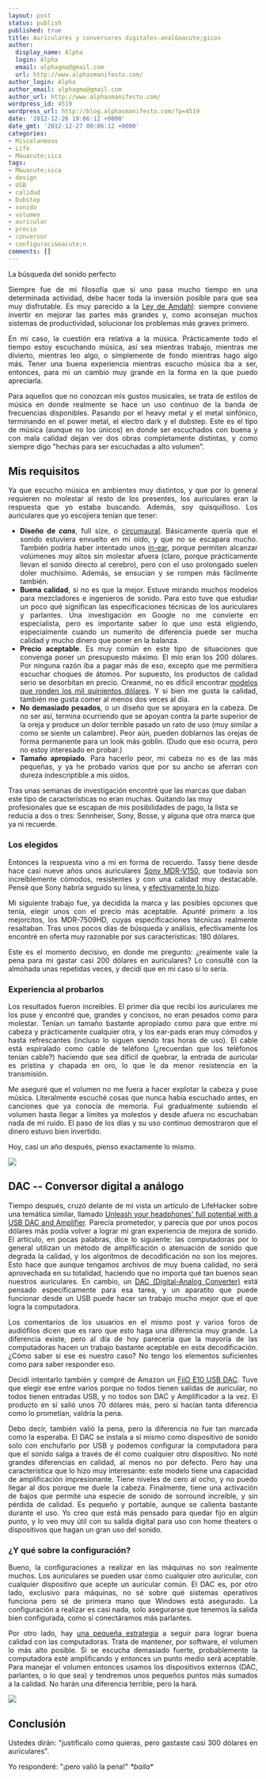```yaml
---
layout: post
status: publish
published: true
title: Auriculares y conversores digitales-anal&oacute;gicos
author:
  display_name: Alpha
  login: Alpha
  email: alphagma@gmail.com
  url: http://www.alphasmanifesto.com/
author_login: Alpha
author_email: alphagma@gmail.com
author_url: http://www.alphasmanifesto.com/
wordpress_id: 4519
wordpress_url: http://blog.alphasmanifesto.com/?p=4519
date: '2012-12-26 19:06:12 +0000'
date_gmt: '2012-12-27 00:06:12 +0000'
categories:
- Miscelaneous
- Life
- M&uacute;sica
tags:
- M&uacute;sica
- design
- USB
- calidad
- Dubstep
- sonido
- volumen
- auricular
- precio
- conversor
- configuraci&oacute;n
comments: []
---
```

La búsqueda del sonido perfecto

<p style="text-align: justify;">Siempre fue de mi filosof&iacute;a que si uno pasa mucho tiempo en una determinada actividad, debe hacer toda la inversi&oacute;n posible para que sea muy disfrutable. Es muy parecido a la <a href="http://en.wikipedia.org/wiki/Amdahl's_law">Ley de Amdahl</a>: siempre conviene invertir en mejorar las partes m&aacute;s grandes y, como aconsejan muchos sistemas de productividad, solucionar los problemas m&aacute;s graves primero.</p>
<p style="text-align: justify;">En mi caso, la cuesti&oacute;n era relativa a la m&uacute;sica. Pr&aacute;cticamente todo el tiempo estoy escuchando m&uacute;sica, as&iacute; sea mientras trabajo, mientras me divierto, mientras leo algo, o simplemente de fondo mientras hago algo m&aacute;s. Tener una buena experiencia mientras escucho m&uacute;sica iba a ser, entonces, para mi un cambio muy grande en la forma en la que puedo apreciarla.</p>
<p style="text-align: justify;">Para aquellos que no conozcan mis gustos musicales, se trata de estilos de m&uacute;sica en donde realmente se hace un uso continuo de la banda de frecuencias disponibles. Pasando por el heavy metal y el metal sinf&oacute;nico, terminando en el power metal, el electro dark y el dubstep. Este es el tipo de m&uacute;sica (aunque no los &uacute;nicos) en donde ser escuchados con buena y con mala calidad dejan ver dos obras completamente distintas, y como siempre digo "hechas para ser escuchadas a alto volumen".</p>
<p style="text-align: justify;"><!--more--></p>
<h2>Mis requisitos</h2>
<p style="text-align: justify;">Ya que escucho m&uacute;sica en ambientes muy distintos, y que por lo general requieren no molestar al resto de los presentes, los auriculares eran la respuesta que yo estaba buscando. Adem&aacute;s, soy quisquilloso. Los auriculares que yo escojiera ten&iacute;an que tener:</p>
<ul>
<li style="text-align: justify;"><strong>Dise&ntilde;o de<em> cans</em></strong>, full size, o <a href="http://en.wikipedia.org/wiki/Headphones#Circumaural">circumaural</a>. B&aacute;sicamente quer&iacute;a que el sonido estuviera envuelto en mi oido, y que no se escapara mucho. Tambi&eacute;n podr&iacute;a haber intentado unos <a href="http://en.wikipedia.org/wiki/Headphones#In-ear_headphones">in-ear</a>, porque permiten alcanzar vol&uacute;menes muy altos sin molestar afuera (claro, porque pr&aacute;cticamente llevan el sonido directo al cerebro), pero con el uso prolongado suelen doler much&iacute;simo. Adem&aacute;s, se ensucian y se rompen m&aacute;s f&aacute;cilmente tambi&eacute;n.</li>
<li style="text-align: justify;"><strong>Buena calidad</strong>, si no es que la mejor. Estuve mirando muchos modelos para mezcladores e ingenieros de sonido. Para esto tuve que estudiar un poco qu&eacute; significan las especificaciones t&eacute;cnicas de los auriculares y parlantes. Una investigaci&oacute;n en Google no me convierte en especialista, pero es importante saber lo que uno est&aacute; eligiendo, especialmente cuando un numerito de diferencia puede ser mucha calidad y mucho dinero que poner en la balanza.</li>
<li style="text-align: justify;"><strong>Precio aceptable</strong>. Es muy com&uacute;n en este tipo de situaciones que convenga poner un presupuesto m&aacute;ximo. El m&iacute;o eran los 200 d&oacute;lares. Por ninguna raz&oacute;n iba a pagar m&aacute;s de eso, excepto que me permitiera escuchar choques de &aacute;tomos.&nbsp;Por supuesto, los productos de calidad serio se desorbitan en precio. Creanm&eacute;, no es dif&iacute;cil encontrar&nbsp;<a href="http://www.sennheiserusa.com/dynamic-stereo-headphones-high-sound-quality_500319">modelos que ronden los mil quinientos d&oacute;lares</a>. Y si bien me gusta la calidad, tambi&eacute;n me gusta comer al menos dos veces al d&iacute;a.</li>
<li style="text-align: justify;"><strong>No demasiado pesados</strong>, o un dise&ntilde;o que se apoyara en la cabeza. De no ser as&iacute;, termina ocurriendo que se apoyan contra la parte superior de la oreja y produce un dolor terrible pasado un rato de uso (muy similar a como se siente un calambre). Peor a&uacute;n, pueden doblarnos las orejas de forma permanente para un look m&aacute;s goblin. (Dudo que eso ocurra, pero no estoy interesado en probar.)</li>
<li style="text-align: justify;"><strong>Tama&ntilde;o apropiado</strong>. Para hacerlo peor, mi cabeza no es de las m&aacute;s peque&ntilde;as, y ya he probado varios que por su ancho se aferran con dureza indescriptible a mis oidos.</li>
</ul>
<p>Tras unas semanas de investigaci&oacute;n encontr&eacute; que las marcas que daban este tipo de caracter&iacute;sticas no eran muchas. Quitando las muy profesionales que se escapan de mis posibilidades de pago, la lista se reduc&iacute;a a dos o tres: Sennheiser, Sony, Bosse, y alguna que otra marca que ya ni recuerde.</p>
<h3>Los elegidos</h3>
<p style="text-align: justify;">Entonces la respuesta vino a mi en forma de recuerdo. Tassy tiene desde hace casi nueve a&ntilde;os unos auriculares <a href="http://www.amazon.com/Sony-MDR-V150-Monitor-Series-Headphones/dp/B000092YPR">Sony MDR-V150</a>, que todav&iacute;a son incre&iacute;blemente c&oacute;modos, resistentes y con una calidad muy destacable. Pens&eacute; que Sony habr&iacute;a seguido su l&iacute;nea, y <a href="http://en.wikipedia.org/wiki/Sony_MDR-V6">efectivamente lo hizo</a>.</p>
<p style="text-align: justify;">Mi siguiente trabajo fue, ya decidida la marca y las posibles opciones que ten&iacute;a, elegir unos con el precio m&aacute;s aceptable. Apunt&eacute; primero a los mejorcitos, los&nbsp;MDR-7509HD, cuyas especificaciones t&eacute;cnicas realmente resaltaban. Tras unos pocos d&iacute;as de b&uacute;squeda y an&aacute;lisis, efectivamente los encontr&eacute; en oferta muy razonable por sus caracter&iacute;sticas: 180 d&oacute;lares.</p>
<p style="text-align: justify;">Este es el momento decisivo, en donde me pregunto: &iquest;realmente vale la pena para mi gastar casi 200 d&oacute;lares en auriculares? Lo consult&eacute; con la almohada unas repetidas veces, y decid&iacute; que en mi caso s&iacute; lo ser&iacute;a.</p>
<h3>Experiencia al probarlos</h3>
<p style="text-align: justify;">Los resultados fueron incre&iacute;bles. El primer d&iacute;a que recib&iacute; los auriculares me los puse y encontr&eacute; que, grandes y concisos, no eran pesados como para molestar. Ten&iacute;an un tama&ntilde;o bastante apropiado como para que entre mi cabeza y pr&aacute;cticamente cualquier otra, y los ear-pads eran muy c&oacute;modos y hasta refrescantes (incluso lo siguen siendo tras horas de uso). El cable est&aacute; espiralado como cable de tel&eacute;fono (&iquest;recuerdan que los tel&eacute;fonos ten&iacute;an cable?) haciendo que sea dif&iacute;cil de quebrar, la entrada de auricular es pr&iacute;stina y chapada en oro, lo que le da menor resistencia en la transmisi&oacute;n.</p>
<p style="text-align: justify;">Me asegur&eacute; que el volumen no me fuera a hacer explotar la cabeza y puse m&uacute;sica. Literalmente escuch&eacute; cosas que nunca hab&iacute;a escuchado antes, en canciones que ya conoc&iacute;a de memoria. Fui gradualmente subiendo el volumen hasta llegar a l&iacute;mites ya molestos y desde afuera no escuchaban nada de mi ruido. El paso de los d&iacute;as y su uso continuo demostraron que el dinero estuvo bien invertido.</p>
<p style="text-align: justify;">Hoy, casi un a&ntilde;o despu&eacute;s, pienso exactamente lo mismo.</p>

![](/assets/Headphones.jpg)

<h2>DAC -- Conversor digital a an&aacute;logo</h2>
<p style="text-align: justify;">Tiempo despu&eacute;s, cruz&oacute; delante de mi vista un art&iacute;culo de LifeHacker sobre una tem&aacute;tica similar, llamado <a href="http://lifehacker.com/5903575/unleash-your-headphones-full-potential-with-a-usb-dac-and-amplifier">Unleash your headphones' full potential with a USB DAC and Amplifier</a>. Parec&iacute;a prometedor, y parec&iacute;a que por unos pocos d&oacute;lares m&aacute;s pod&iacute;a volver a lograr mi gran experiencia de mejora de sonido. El art&iacute;culo, en pocas palabras, dice lo siguiente: las computadoras por lo general utilizan un m&eacute;todo de amplificaci&oacute;n o atenuaci&oacute;n de sonido que degrada la calidad, y los algoritmos de decodificaci&oacute;n no son los mejores. Esto hace que aunque tengamos archivos de muy buena calidad, no ser&aacute; aprovechada en su totalidad, haciendo que no importa qu&eacute; tan buenos sean nuestros auriculares. En cambio, un <a href="http://en.wikipedia.org/wiki/Digital-to-analog_converter">DAC (Digital-Analog Converter)</a> est&aacute; pensado espec&iacute;ficamente para esa tarea, y un aparatito que puede funcionar desde un USB puede hacer un trabajo mucho mejor que el que logra la computadora.</p>
<p style="text-align: justify;">Los comentarios de los usuarios en el mismo post y varios foros de audi&oacute;filos dicen que es raro que esto haga una diferencia muy grande. La diferencia existe, pero al d&iacute;a de hoy parecer&iacute;a que la mayor&iacute;a de las computadoras hacen un trabajo bastante aceptable en esta decodificaci&oacute;n. &iquest;C&oacute;mo saber si ese es nuestro caso? No tengo los elementos suficientes como para saber responder eso.</p>
<p style="text-align: justify;">Decid&iacute; intentarlo tambi&eacute;n y compr&eacute; de Amazon un <a href="http://www.amazon.com/FiiO-E10-USB-Headphone-Amplifier/dp/B005VO7LG6">FiiO E10 USB DAC</a>. Tuve que elegir ese entre varios porque no todos tienen salidas de auricular, no todos tienen entradas USB, y no todos son DAC y Amplificador a la vez. El producto en s&iacute; sali&oacute; unos 70 d&oacute;lares m&aacute;s, pero si hac&iacute;an tanta diferencia como lo promet&iacute;an, valdr&iacute;a la pena.</p>
<p style="text-align: justify;">Debo decir, tambi&eacute;n vali&oacute; la pena, pero la diferencia no fue tan marcada como la esperaba. El DAC se instala a s&iacute; mismo como dispositivo de sonido solo con enchufarlo por USB y podemos configurar la computadora para que el sonido salga a trav&eacute;s de &eacute;l como cualquier otro dispositivo. No not&eacute; grandes diferencias en calidad, al menos no por defecto. Pero hay una caracter&iacute;stica que lo hizo muy interesante: este modelo tiene una capacidad de amplificaci&oacute;n impresionante. Tiene niveles de cero al ocho, y no puedo llegar al dos porque me duele la cabeza. Finalmente, tiene una activaci&oacute;n de bajos que permite una especie de sonido de sorround incre&iacute;ble, y sin p&eacute;rdida de calidad. Es peque&ntilde;o y portable, aunque se calienta bastante durante el uso. Yo creo que est&aacute; m&aacute;s pensado para quedar fijo en alg&uacute;n punto, y lo veo muy &uacute;til con su salida digital para uso con home theaters o dispositivos que hagan un gran uso del sonido.</p>
<h3>&iquest;Y qu&eacute; sobre la configuraci&oacute;n?</h3>
<p style="text-align: justify;">Bueno, la configuraciones a realizar en las m&aacute;quinas no son realmente muchos. Los auriculares se pueden usar como cualquier otro auricular, con cualquier dispositivo que acepte un auricular com&uacute;n. El DAC es, por otro lado, exclusivo para m&aacute;quinas, no s&eacute; sobre qu&eacute; sistemas operativos funciona pero s&eacute; de primera mano que Windows est&aacute; asegurado. La configuraci&oacute;n a realizar es casi nada, solo asegurarse que tenemos la salida bien configurada, como si conect&aacute;ramos m&aacute;s parlantes.</p>
<p style="text-align: justify;">Por otro lado, hay <a href="http://superuser.com/q/492281/94180">una peque&ntilde;a estrategia</a> a seguir para lograr buena calidad con las computadoras. Trata de mantener, por software, el volumen lo m&aacute;s alto posible. Si se escucha demasiado fuerte, probablemente la computadora est&eacute; amplificando y entonces un punto medio ser&aacute; aceptable. Para manejar el volumen entonces usamos los dispositivos externos (DAC, parlantes, o lo que sea) y tendremos unos peque&ntilde;os puntos m&aacute;s sumados a la calidad. No har&aacute;n una diferencia terrible, pero la har&aacute;.</p>

![](/assets/headphonesydac.jpg)

<h2>Conclusi&oacute;n</h2>
<p style="text-align: justify;">Ustedes dir&aacute;n: "justificalo como quieras, pero gastaste casi 300 d&oacute;lares en auriculares".</p>
<p style="text-align: justify;">Yo responder&eacute;: "&iexcl;pero vali&oacute; la pena!" <em>*baila*</em></p>

